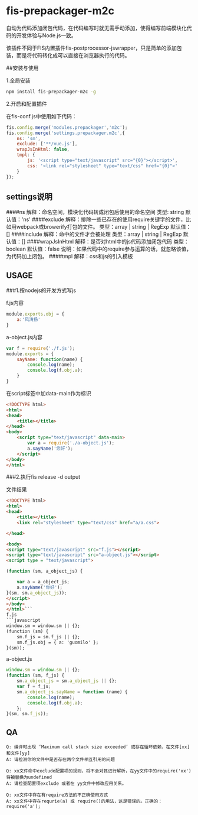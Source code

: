 fis-prepackager-m2c
==============================

自动为代码添加闭包代码，在代码编写时就无需手动添加，使得编写前端模块化代码的开发体验与Node.js一致。

该插件不同于FIS内置插件fis-postprocessor-jswrapper，只是简单的添加包装，而是将代码转化成可以直接在浏览器执行的代码。

##安装与使用

1.全局安装

```bash
npm install fis-prepackager-m2c -g
```

2.开启和配置插件

在fis-conf.js中使用如下代码：

```javascript
fis.config.merge('modules.prepackager','m2c');
fis.config.merge('settings.prepackager.m2c',{
    ns: 'sm',
    exclude: ['**/vue.js'],
    wrapJsInHtml: false,
    tmpl: {
        js: '<script type="text/javascript" src="{0}"></script>',
        css: '<link rel="stylesheet" type="text/css" href="{0}">'
    }
});
```
## settings说明
####ns
    解释：命名空间，模块化代码转成闭包后使用的命名空间
    类型: string
    默认值：'ns'
####exclude
    解释：排除一些已存在的使用require关键字的文件，比如用webpack或browerify打包的文件。
    类型：array | string | RegExp
    默认值：[]
####include
    解释：命中的文件才会被处理
    类型：array | string | RegExp
    默认值：[]
####wrapJsInHtml
    解释：是否对html中的js代码添加闭包代码
    类型：boolean
    默认值：false
    说明：如果代码中的require参与运算的话，就忽略该值，为代码加上闭包。
####tmpl
    解释：css和js的引入模板

## USAGE

###1.按nodejs的开发方式写js

f.js内容
```javascript
module.exports.obj = {
    a:'风清扬'
}

```

a-object.js内容
```javascript
var f = require('./f.js');
module.exports = {
    sayName: function(name) {
        console.log(name);
        console.log(f.obj.a);
    }
}
```

在script标签中加data-main作为标识

```html
<!DOCTYPE html>
<html>
<head>
    <title></title>
</head>
<body>
    <script type="text/javascript" data-main>
        var a = require('./a-object.js');
        a.sayName('您好');
    </script>
</body>
</html>
```


###2.执行fis release -d output

文件结果
```html
<!DOCTYPE html>
<html>
<head>
    <title></title>
    <link rel="stylesheet" type="text/css" href="a/a.css">

</head>

<body>
<script type="text/javascript" src="f.js"></script>
<script type="text/javascript" src="a-object.js"></script>
<script type = "text/javascript">

(function (sm, a_object_js) {

    var a = a_object_js;
    a.sayName('你好');
}(sm, sm.a_object_js));
</script>
</body>
</html>```
f.js
```javascript
window.sm = window.sm || {};
(function (sm) {
    sm.f_js = sm.f_js || {};
    sm.f_js.obj = { a: 'guomilo' };
}(sm));

```

a-object.js
```javascript
window.sm = window.sm || {};
(function (sm, f_js) {
    sm.a_object_js = sm.a_object_js || {};
    var f = f_js;
    sm.a_object_js.sayName = function (name) {
        console.log(name);
        console.log(f.obj.a);
    };
}(sm, sm.f_js));
```
## QA
    Q: 编译时出现 ’Maximum call stack size exceeded’ 或存在循环依赖，在文件[xx]和文件[yy]
    A: 请检测你的文件中是否存在两个文件相互引用的问题

    Q: xx文件命中exclude配置项的规则，将不会对其进行解析，在yy文件中的require('xx')将被替换为undefined
    A: 请检查配置项exclude 或者在 yy文件中修改应用关系。

    Q: xx文件中存在有require方法的不正确使用方式
    A: xx文件中存在requrie(a) 或 require()的用法，这是错误的。正确的：require('a');













